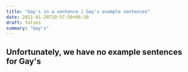 ```yaml
---
title: "Gay's in a sentence | Gay's example sentences"
date: 2021-01-20T19:57:50+05:30
draft: falses
summary: "Gay's"
---
```

## Unfortunately, we have no example sentences for Gay's                 
